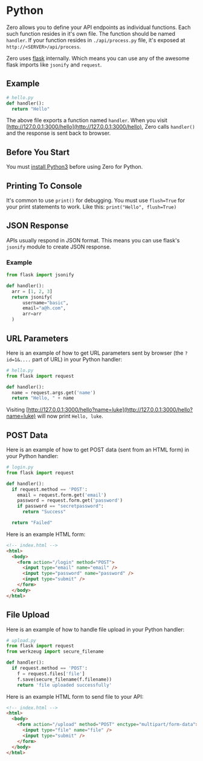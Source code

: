# Python

Zero allows you to define your API endpoints as individual functions. Each such function resides in it's own file. The function should be named `handler`. If your function resides in `./api/process.py` file, it's exposed at `http://<SERVER>/api/process`.

Zero uses [flask](http://flask.pocoo.org/) internally. Which means you can use any of the awesome flask imports like `jsonify` and `request`.

## Example

```python
# hello.py
def handler():
  return "Hello"
```

The above file exports a function named `handler`. When you visit [http://127.0.0.1:3000/hello](http://127.0.0.1:3000/hello), Zero calls `handler()` and the response is sent back to browser.

## Before You Start

You must [install Python3](https://www.python.org/downloads/) before using Zero for Python.

## Printing To Console

It's common to use `print()` for debugging. You must use `flush=True` for your print statements to work. Like this: `print("Hello", flush=True)`

## JSON Response

APIs usually respond in JSON format. This means you can use flask's `jsonify` module to create JSON response.

### Example

```python
from flask import jsonify

def handler():
  arr = [1, 2, 3]
  return jsonify(
      username="basic",
      email="a@h.com",
      arr=arr
  )
```

## URL Parameters

Here is an example of how to get URL parameters sent by browser (the `?id=1&....` part of URL) in your Python handler:

```python
# hello.py
from flask import request

def handler():
  name = request.args.get('name')
  return "Hello, " + name
```

Visiting [http://127.0.0.1:3000/hello?name=luke](http://127.0.0.1:3000/hello?name=luke) will now print `Hello, luke`.

## POST Data

Here is an example of how to get POST data (sent from an HTML form) in your Python handler:

```python
# login.py
from flask import request

def handler():
  if request.method == 'POST':
    email = request.form.get('email')
    password = request.form.get('password')
    if password == "secretpassword":
      return "Success"

  return "Failed"
```

Here is an example HTML form:

```html
<!-- index.html -->
<html>
  <body>
    <form action="/login" method="POST">
      <input type="email" name="email" />
      <input type="password" name="password" />
      <input type="submit" />
    </form>
  </body>
</html>
```

## File Upload

Here is an example of how to handle file upload in your Python handler:

```python
# upload.py
from flask import request
from werkzeug import secure_filename

def handler():
  if request.method == 'POST':
    f = request.files['file']
    f.save(secure_filename(f.filename))
    return 'file uploaded successfully'
```

Here is an example HTML form to send file to your API:

```html
<!-- index.html -->
<html>
  <body>
    <form action="/upload" method="POST" enctype="multipart/form-data">
      <input type="file" name="file" />
      <input type="submit" />
    </form>
  </body>
</html>
```
